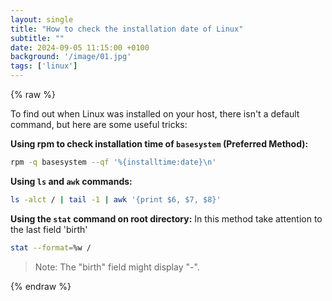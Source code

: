 ```yaml
---
layout: single
title: "How to check the installation date of Linux"
subtitle: ""
date: 2024-09-05 11:15:00 +0100
background: '/image/01.jpg'
tags: ['linux']
---
```


{% raw %}

To find out when Linux was installed on your host, there isn't a default command, but here are some useful tricks:

**Using rpm to check installation time of `basesystem` (Preferred Method):**
```bash
rpm -q basesystem --qf '%{installtime:date}\n'
```

**Using `ls` and `awk` commands:**
   ```bash
   ls -alct / | tail -1 | awk '{print $6, $7, $8}'
   ```

**Using the `stat` command on root directory:**
In this method take attention to the last field 'birth'

```bash
stat --format=%w /
```

> Note: The "birth" field might display "-".

{% endraw %}